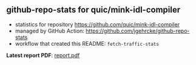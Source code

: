 ## github-repo-stats for quic/mink-idl-compiler

- statistics for repository https://github.com/quic/mink-idl-compiler
- managed by GitHub Action: https://github.com/jgehrcke/github-repo-stats
- workflow that created this README: `fetch-traffic-stats`

**Latest report PDF**: [report.pdf](https://github.com/njjetha/OSDO/raw/github-repo-stats/quic/mink-idl-compiler/latest-report/report.pdf)

